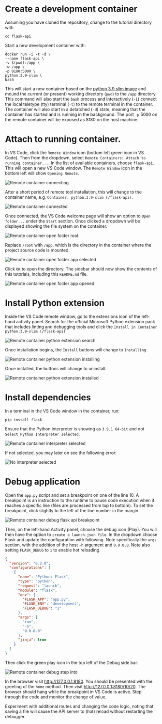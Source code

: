 # Create a development container
Assuming you have cloned the repository, change to the tutorial directory with
```shell
cd flask-api
```

Start a new development container with:
```shell
docker run -i -t -d \
--name flask-api \
-v $(pwd):/app \
-w /app \
-p 8180:5000 \
python:3.9-slim \
bash
```

This will start a new container based on the [python 3.9 slim image](https://hub.docker.com/_/python) and mound the current (or present) working directory (`pwd`) to the `/app` directory.
This command will also start the `bash` process and interactively (`-i`) connect the local teletype (tty) terminal (`-t`) to the remote terminal in the container.
The container will also start in a detatched (`-d`) state, meaning that the container has started and is running in the background.
The port `-p` 5000 on the remote container will be exposed as 8180 on the host machine.

# Attach to running container.
In VS Code, click the `Remote Window` icon (bottom left green icon in VS Code).
Then from the dropdown, select `Remote Containers: Attach to running container...`.
In the list of available containers, choose `flask-api`.
This will open a new VS Code window.  The `Remote Window` icon in the bottom left will show `Opening Remote`.

![Remote container connecting](../images/remote-container-connecting.png)

After a short period of remote tool installation, this will change to the container name, e.g. `Container: python:3.9-slim (/flask-api)`.

![Remote container connected](../images/remote-container-connected.png)

Once connected, the VS Code welcome page will show an option to `Open folder...` under the `Start` section.  Once clicked a dropdown will be displayed showing the file system on the container.


![Remote container open folder root](../images/remote-container-open-folder-root.png)

Replace `/root` with `/app`, which is the directory in the container where the project source code is mounted.

![Remote container open folder app selected](../images/remote-container-open-folder-app-selected.png)

Click `OK` to open the directory.  The sidebar should now show the contents of this tutorials, including this `README.md` file.

![Remote container open folder app opened](../images/remote-container-open-folder-app-opened.png)

# Install Python extension
Inside the VS Code remote window, go to the extensions icon of the left-hand activity panel.
Search for the official Microsoft Python extension pack that includes linting and debugging tools and click the `Install in Container python:3.9-slim (/flask-api)`

![Remote container python extension search](../images/remote-container-python-extension-search.png)

Once installation begins, the `Install` buttons will change to `Installing`

![Remote container python extension installing](../images/remote-container-python-extension-installing.png)

Once installed, the buttons will change to uninstall.

![Remote container python extension installed](../images/remote-container-python-extension-installed.png)

# Install dependencies
In a terminal in the VS Code window in the container, run:
```shell
pip install flask
```

Ensure that the Python interpreter is showing as `3.9.1 64-bit` and not `Select Python Interpreter selected`.

![Remote container interpreter selected](../images/remote-container-flask-api-interpreter.png)

If not selected, you may later on see the following error:

![No interpreter selected](../images/select-python-interpreter.png)

# Debug application
Open  the `app.py` script and set a breakpoint on one of the line 10.
A breakpoint is an instruction to the runtime to pause code execution when it reaches a specific line (files are processed from top to bottom).
To set the breakpoint, click slightly to the left of the line number in the margin.

![Remote container debug flask api breakpoint](../images/remote-container-flask-api-breakpoint.png)

Then, on the left-hand Activity panel, choose the debug icon (Play).  You will then have the option to `create a launch.json file`.  In the dropdown choose Flask and update the configuration with following.  Note specifically the `args` section, with the addition of the host `-h` argument and `0.0.0.0`.
Note also setting `FLASK_DEBUG` to `1` to enable hot reloading.

```json
{
  "version": "0.2.0",
  "configurations": [
    {
      "name": "Python: Flask",
      "type": "python",
      "request": "launch",
      "module": "flask",
      "env": {
        "FLASK_APP": "app.py",
        "FLASK_ENV": "development",
        "FLASK_DEBUG": "1"
      },
      "args": [
        "run",
        "-h",
        "0.0.0.0"
      ],
      "jinja": true
    }
  ]
}
```

Then click the green play icon in the top left of the Debug side bar.

![Remote container debug step into](../images/remote-container-flask-api-start-debug.png)

In the browser visit http://127.0.0.1:8180.  You should be presented with the greeting of the `home` method.  Then visit http://127.0.0.1:8180/10/20.  The browser should hang while the breakpoint in VS Code is active.  Step through the code and monitor the change of value.

Experiment with additional routes and changing the code logic, noting that saving a file will cause the API server to (hot) reload without restarting the debugger.
